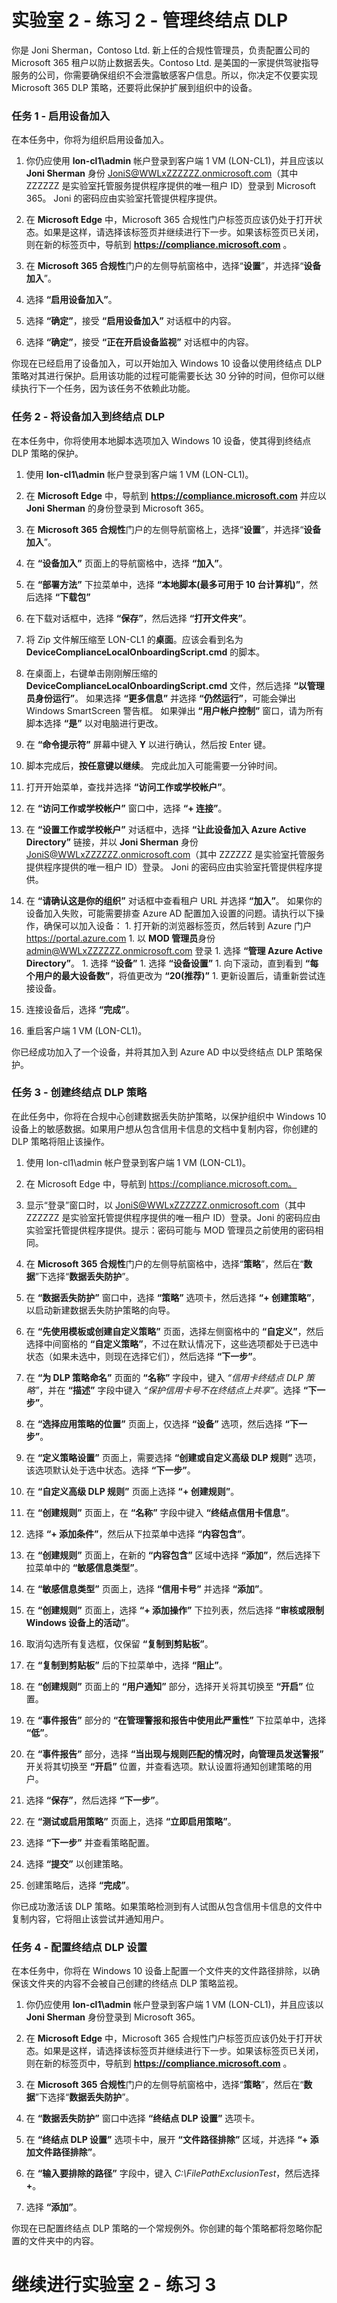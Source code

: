 # 实验室 2 - 练习 2 - 管理终结点 DLP

你是 Joni Sherman，Contoso Ltd. 新上任的合规性管理员，负责配置公司的 Microsoft 365 租户以防止数据丢失。Contoso Ltd. 是美国的一家提供驾驶指导服务的公司，你需要确保组织不会泄露敏感客户信息。所以，你决定不仅要实现 Microsoft 365 DLP 策略，还要将此保护扩展到组织中的设备。

### 任务 1 - 启用设备加入

在本任务中，你将为组织启用设备加入。 

1. 你仍应使用 **lon-cl1\admin** 帐户登录到客户端 1 VM (LON-CL1)，并且应该以 **Joni Sherman** 身份 JoniS@WWLxZZZZZZ.onmicrosoft.com（其中 ZZZZZZ 是实验室托管服务提供程序提供的唯一租户 ID）登录到 Microsoft 365。  Joni 的密码应由实验室托管提供程序提供。

2. 在 **Microsoft Edge** 中，Microsoft 365 合规性门户标签页应该仍处于打开状态。如果是这样，请选择该标签页并继续进行下一步。如果该标签页已关闭，则在新的标签页中，导航到 **https://compliance.microsoft.com** 。

3. 在 **Microsoft 365 合规性**门户的左侧导航窗格中，选择“**设置**”，并选择“**设备加入**”。

4. 选择 **“启用设备加入”**。

5. 选择 **“确定”**，接受 **“启用设备加入”** 对话框中的内容。

6. 选择 **“确定”**，接受 **“正在开启设备监视”** 对话框中的内容。

你现在已经启用了设备加入，可以开始加入 Windows 10 设备以使用终结点 DLP 策略对其进行保护。启用该功能的过程可能需要长达 30 分钟的时间，但你可以继续执行下一个任务，因为该任务不依赖此功能。

### 任务 2 - 将设备加入到终结点 DLP

在本任务中，你将使用本地脚本选项加入 Windows 10 设备，使其得到终结点 DLP 策略的保护。

1. 使用 **lon-cl1\admin** 帐户登录到客户端 1 VM (LON-CL1)。

2. 在 **Microsoft Edge** 中，导航到 **https://compliance.microsoft.com** 并应以 **Joni Sherman** 的身份登录到 Microsoft 365。

3. 在 **Microsoft 365 合规性**门户的左侧导航窗格上，选择“**设置**”，并选择“**设备加入**”。

4. 在 **“设备加入”** 页面上的导航窗格中，选择 **“加入”**。

5. 在 **“部署方法”** 下拉菜单中，选择 **“本地脚本(最多可用于 10 台计算机)”**，然后选择 **“下载包”**

6. 在下载对话框中，选择 **“保存”**，然后选择 **“打开文件夹”**。

7. 将 Zip 文件解压缩至 LON-CL1 的**桌面**。应该会看到名为 **DeviceComplianceLocalOnboardingScript.cmd** 的脚本。

8. 在桌面上，右键单击刚刚解压缩的 **DeviceComplianceLocalOnboardingScript.cmd** 文件，然后选择 **“以管理员身份运行”**。  如果选择 **“更多信息”** 并选择 **“仍然运行”**，可能会弹出 Windows SmartScreen 警告框。  如果弹出 **“用户帐户控制”** 窗口，请为所有脚本选择 **“是”** 以对电脑进行更改。

9. 在 **“命令提示符”** 屏幕中键入 **Y** 以进行确认，然后按 Enter 键。

10. 脚本完成后，**按任意键以继续**。  完成此加入可能需要一分钟时间。

11. 打开开始菜单，查找并选择 **“访问工作或学校帐户”**。

12. 在 **“访问工作或学校帐户”** 窗口中，选择 **“+ 连接”**。

13. 在 **“设置工作或学校帐户”** 对话框中，选择 **“让此设备加入 Azure Active Directory”** 链接，并以 **Joni Sherman** 身份 JoniS@WWLxZZZZZZ.onmicrosoft.com（其中 ZZZZZZ 是实验室托管服务提供程序提供的唯一租户 ID）登录。  Joni 的密码应由实验室托管提供程序提供。

14. 在 **“请确认这是你的组织”** 对话框中查看租户 URL 并选择 **“加入”**。  如果你的设备加入失败，可能需要排查 Azure AD 配置加入设置的问题。请执行以下操作，确保可以加入设备：
        1. 打开新的浏览器标签页，然后转到 Azure 门户 https://portal.azure.com
        1. 以 **MOD 管理员**身份 admin@WWLxZZZZZZ.onmicrosoft.com 登录
        1. 选择 **“管理 Azure Active Directory”**。
        1. 选择 **“设备”**
        1. 选择 **“设备设置”**
        1. 向下滚动，直到看到 **“每个用户的最大设备数”**，将值更改为 **“20(推荐)”**
        1. 更新设置后，请重新尝试连接设备。

15. 连接设备后，选择 **“完成”**。

16. 重启客户端 1 VM (LON-CL1)。

你已经成功加入了一个设备，并将其加入到 Azure AD 中以受终结点 DLP 策略保护。

### 任务 3 - 创建终结点 DLP 策略

在此任务中，你将在合规中心创建数据丢失防护策略，以保护组织中 Windows 10 设备上的敏感数据。如果用户想从包含信用卡信息的文档中复制内容，你创建的 DLP 策略将阻止该操作。

1. 使用 lon-cl1\admin 帐户登录到客户端 1 VM (LON-CL1)。

2. 在 Microsoft Edge 中，导航到 https://compliance.microsoft.com。

3. 显示“登录”窗口时，以 JoniS@WWLxZZZZZZ.onmicrosoft.com（其中 ZZZZZZ 是实验室托管提供程序提供的唯一租户 ID）登录。Joni 的密码应由实验室托管提供程序提供。提示：密码可能与 MOD 管理员之前使用的密码相同。 

4. 在 **Microsoft 365 合规性**门户的左侧导航窗格中，选择“**策略**”，然后在“**数据**”下选择“**数据丢失防护**”。

5. 在 **“数据丢失防护”** 窗口中，选择 **“策略”** 选项卡，然后选择 **“+ 创建策略”**，以启动新建数据丢失防护策略的向导。

6. 在 **“先使用模板或创建自定义策略”** 页面，选择左侧窗格中的 **“自定义”**，然后选择中间窗格的 **“自定义策略”**，不过在默认情况下，这些选项都处于已选中状态（如果未选中，则现在选择它们），然后选择 **“下一步”**。

7. 在 **“为 DLP 策略命名”** 页面的 **“名称”** 字段中，键入 *“信用卡终结点 DLP 策略”*，并在 **“描述”** 字段中键入 *“保护信用卡号不在终结点上共享”*。选择 **“下一步”**。

8. 在 **“选择应用策略的位置”** 页面上，仅选择 **“设备”** 选项，然后选择 **“下一步”**。

9. 在 **“定义策略设置”** 页面上，需要选择 **“创建或自定义高级 DLP 规则”** 选项，该选项默认处于选中状态。选择 **“下一步”**。

10. 在 **“自定义高级 DLP 规则”** 页面上选择 **“+ 创建规则”**。

11. 在 **“创建规则”** 页面上，在 **“名称”** 字段中键入 **“终结点信用卡信息”**。

12. 选择 **“+ 添加条件”**，然后从下拉菜单中选择 **“内容包含”**。

13. 在 **“创建规则”** 页面上，在新的 **“内容包含”** 区域中选择 **“添加”**，然后选择下拉菜单中的 **“敏感信息类型”**。

14. 在 **“敏感信息类型”** 页面上，选择 **“信用卡号”** 并选择 **“添加”**。

15. 在 **“创建规则”** 页面上，选择 **“+ 添加操作”** 下拉列表，然后选择 **“审核或限制 Windows 设备上的活动”**。

16. 取消勾选所有复选框，仅保留 **“复制到剪贴板”**。

17. 在 **“复制到剪贴板”** 后的下拉菜单中，选择 **“阻止”**。

18. 在 **“创建规则”** 页面上的 **“用户通知”** 部分，选择开关将其切换至 **“开启”** 位置。

19. 在 **“事件报告”** 部分的 **“在管理警报和报告中使用此严重性”** 下拉菜单中，选择 **“低”**。

20. 在 **“事件报告”** 部分，选择 **“当出现与规则匹配的情况时，向管理员发送警报”** 开关将其切换至 **“开启”** 位置，并查看选项。默认设置将通知创建策略的用户。

21. 选择 **“保存”**，然后选择 **“下一步”**。

22. 在 **“测试或启用策略”** 页面上，选择 **“立即启用策略”**。

23. 选择 **“下一步”** 并查看策略配置。

24. 选择 **“提交”** 以创建策略。

25. 创建策略后，选择 **“完成”**。

你已成功激活该 DLP 策略。如果策略检测到有人试图从包含信用卡信息的文件中复制内容，它将阻止该尝试并通知用户。

### 任务 4 - 配置终结点 DLP 设置

在本任务中，你将在 Windows 10 设备上配置一个文件夹的文件路径排除，以确保该文件夹的内容不会被自己创建的终结点 DLP 策略监视。

1. 你仍应使用 **lon-cl1\admin** 帐户登录到客户端 1 VM (LON-CL1)，并且应该以 **Joni Sherman** 身份登录到 Microsoft 365。 

2. 在 **Microsoft Edge** 中，Microsoft 365 合规性门户标签页应该仍处于打开状态。如果是这样，请选择该标签页并继续进行下一步。如果该标签页已关闭，则在新的标签页中，导航到 **https://compliance.microsoft.com** 。

3. 在 **Microsoft 365 合规性**门户的左侧导航窗格中，选择“**策略**”，然后在“**数据**”下选择“**数据丢失防护**”。

4. 在 **“数据丢失防护”** 窗口中选择 **“终结点 DLP 设置”** 选项卡。

5. 在 **“终结点 DLP 设置”** 选项卡中，展开 **“文件路径排除”** 区域，并选择 **“+ 添加文件路径排除”**。

6. 在 **“输入要排除的路径”** 字段中，键入 *C:\FilePathExclusionTest*，然后选择 **+**。

7. 选择 **“添加”**。

你现在已配置终结点 DLP 策略的一个常规例外。你创建的每个策略都将忽略你配置的文件夹中的内容。

# 继续进行实验室 2 - 练习 3 
